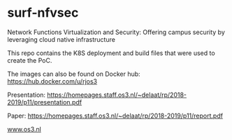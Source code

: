 # surf-nfvsec
Network Functions Virtualization and Security: Offering campus security by leveraging cloud native infrastructure

This repo contains the K8S deployment and build files that were used to create the PoC.

The images can also be found on Docker hub:
https://hub.docker.com/u/rjos3

Presentation:
https://homepages.staff.os3.nl/~delaat/rp/2018-2019/p11/presentation.pdf

Paper:
https://homepages.staff.os3.nl/~delaat/rp/2018-2019/p11/report.pdf

www.os3.nl
